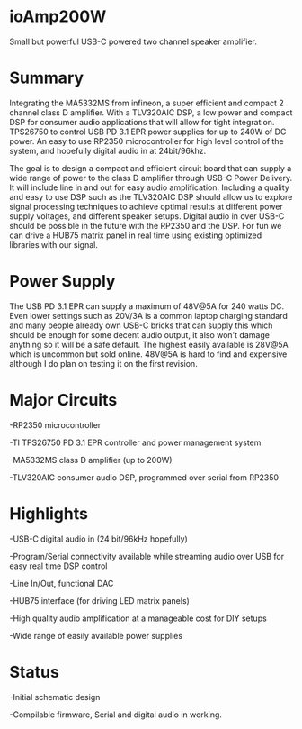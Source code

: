 # ioAmp200W

Small but powerful USB-C powered two channel speaker amplifier.

# Summary

Integrating the MA5332MS from infineon, a super efficient and compact 2 channel class D amplifier. With a TLV320AIC DSP, a low power and compact DSP for consumer audio applications that will allow for tight integration. TPS26750 to control USB PD 3.1 EPR power supplies for up to 240W of DC power. An easy to use RP2350 microcontroller for high level control of the system, and hopefully digital audio in at 24bit/96khz.

The goal is to design a compact and efficient circuit board that can supply a wide range of power to the class D amplifier through USB-C Power Delivery. It will include line in and out for easy audio amplification. Including a quality and easy to use DSP such as the TLV320AIC DSP should allow us to explore signal processing techniques to achieve optimal results at different power supply voltages, and different speaker setups. Digital audio in over USB-C should be possible in the future with the RP2350 and the DSP. For fun we can drive a HUB75 matrix panel in real time using existing optimized libraries with our signal.

# Power Supply

The USB PD 3.1 EPR can supply a maximum of 48V@5A for 240 watts DC. Even lower settings such as 20V/3A is a common laptop charging standard and many people already own USB-C bricks that can supply this which should be enough for some decent audio output, it also won't damage anything so it will be a safe default. The highest easily available is 28V@5A which is uncommon but sold online. 48V@5A is hard to find and expensive although I do plan on testing it on the first revision. 

# Major Circuits

-RP2350 microcontroller

-TI TPS26750 PD 3.1 EPR controller and power management system

-MA5332MS class D amplifier (up to 200W)

-TLV320AIC consumer audio DSP, programmed over serial from RP2350


# Highlights

-USB-C digital audio in (24 bit/96kHz hopefully)

-Program/Serial connectivity available while streaming audio over USB for easy real time DSP control

-Line In/Out, functional DAC

-HUB75 interface (for driving LED matrix panels)

-High quality audio amplification at a manageable cost for DIY setups

-Wide range of easily available power supplies

# Status

-Initial schematic design

-Compilable firmware, Serial and digital audio in working.

